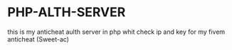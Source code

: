 # PHP-ALTH-SERVER
this is my anticheat aulth server in php whit check ip and key for my fivem anticheat (Sweet-ac)

